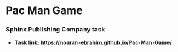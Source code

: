 # Pac Man Game
### Sphinx Publishing Company task 
- **Task link: https://nouran-ebrahim.github.io/Pac-Man-Game/**
